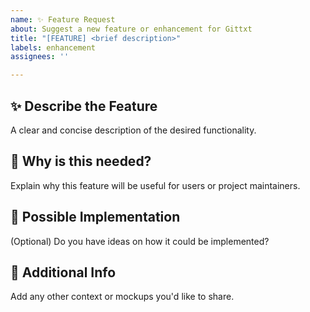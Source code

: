 ```yaml
---
name: ✨ Feature Request
about: Suggest a new feature or enhancement for Gittxt
title: "[FEATURE] <brief description>"
labels: enhancement
assignees: ''

---
```


## ✨ Describe the Feature
A clear and concise description of the desired functionality.

## 🚀 Why is this needed?
Explain why this feature will be useful for users or project maintainers.

## 🧩 Possible Implementation
(Optional) Do you have ideas on how it could be implemented?

## 📝 Additional Info
Add any other context or mockups you'd like to share.
